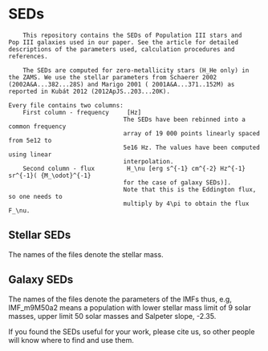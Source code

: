 # SEDs
		This repository contains the SEDs of Population III stars and 
	Pop III galaxies used in our paper. See the article for detailed 
	descriptions of the parameters used, calculation procedures and 
	references. 

		The SEDs are computed for zero-metallicity stars (H_He only) in 
	the ZAMS. We use the stellar parameters from Schaerer 2002 
	(2002A&A...382...28S) and Marigo 2001 ( 2001A&A...371..152M) as 
	reported in Kubát 2012 (2012ApJS..203...20K). 

	Every file contains two columns:
		First column - frequency     [Hz]
									The SEDs have been rebinned into a common frequency 
									array of 19 000 points linearly spaced from 5e12 to 
									5e16 Hz. The values have been computed using linear 
									interpolation.
		Second column - flux         H_\nu [erg s^{-1} cm^{-2} Hz^{-1} sr^{-1}( {M_\odot}^{-1}
									for the case of galaxy SEDs)].
									Note that this is the Eddington flux, so one needs to 
									multiply by 4\pi to obtain the flux F_\nu.

## Stellar SEDs
The names of the files denote the stellar mass.

## Galaxy SEDs
The names of the files denote the parameters of the IMFs thus, e.g, IMF_m9M50a2 means a population with lower stellar mass
limit of 9 solar masses, upper limit 50 solar masses and Salpeter slope, -2.35. 

If you found the SEDs useful for your work, please cite us, so other people will know where to find and use them.




